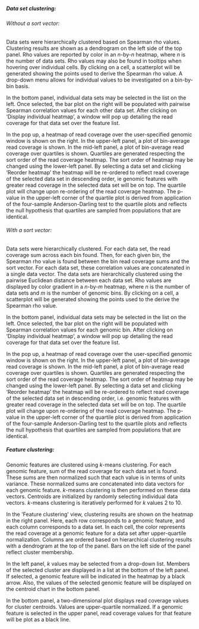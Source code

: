 ##### Data set clustering:

###### Without a sort vector:

Data sets were hierarchically clustered based on Spearman rho values. Clustering results are shown as a dendrogram on the left side of the top panel. Rho values are reported by color in an *n*-by-*n* heatmap, where *n* is the number of data sets.  Rho values may also be found in tooltips when hovering over individual cells.  By clicking on a cell, a scatterplot will be generated showing the points used to derive the Spearman rho value.  A drop-down menu allows for individual values to be investigated on a bin-by-bin basis.

In the bottom panel, individual data sets may be selected in the list on the left.  Once selected, the bar plot on the right will be populated with pairwise Spearman correlation values for each other data set.  After clicking on ‘Display individual heatmap’, a window will pop up detailing the read coverage for that data set over the feature list.

In the pop up, a heatmap of read coverage over the user-specified genomic window is shown on the right. In the upper-left panel, a plot of bin-average read coverage is shown.  In the mid-left panel, a plot of bin-average read coverage over quartiles is shown.  Quartiles are generated respecting the sort order of the read coverage heatmap.  The sort order of heatmap may be changed using the lower-left panel.  By selecting a data set and clicking ‘Reorder heatmap’ the heatmap will be re-ordered to reflect read coverage of the selected data set in descending order, ie genomic features with greater read coverage in the selected data set will be on top.  The quartile plot will change upon re-ordering of the read coverage heatmap.  The p-value in the upper-left corner of the quartile plot is derived from application of the four-sample Anderson-Darling test to the quartile plots and reflects the null hypothesis that quartiles are sampled from populations that are identical.

###### With a sort vector:

Data sets were hierarchically clustered.  For each data set, the read coverage sum across each bin found.  Then, for each given bin, the Spearman rho value is found between the bin read coverage sums and the sort vector.  For each data set, these correlation values are concatenated in a single data vector.  The data sets are hierarchically clustered using the pairwise Euclidean distance between each data set.  Rho values are displayed by color gradient in a *n*-by-*m* heatmap, where *n* is the number of data sets and *m* is the number of genomic bins.  By clicking on a cell, a scatterplot will be generated showing the points used to the derive the Spearman rho value.

In the bottom panel, individual data sets may be selected in the list on the left.  Once selected, the bar plot on the right will be populated with Spearman correlation values for each genomic bin.  After clicking on ‘Display individual heatmap’, a window will pop up detailing the read coverage for that data set over the feature list.

In the pop up, a heatmap of read coverage over the user-specified genomic window is shown on the right. In the upper-left panel, a plot of bin-average read coverage is shown.  In the mid-left panel, a plot of bin-average read coverage over quartiles is shown.  Quartiles are generated respecting the sort order of the read coverage heatmap.  The sort order of heatmap may be changed using the lower-left panel.  By selecting a data set and clicking ‘Reorder heatmap’ the heatmap will be re-ordered to reflect read coverage of the selected data set in descending order, i.e. genomic features with greater read coverage in the selected data set will be on top.  The quartile plot will change upon re-ordering of the read coverage heatmap.  The p-value in the upper-left corner of the quartile plot is derived from application of the four-sample Anderson-Darling test to the quartile plots and reflects the null hypothesis that quartiles are sampled from populations that are identical.

##### Feature clustering:

Genomic features are clustered using *k*-means clustering. For each genomic feature, sum of the read coverage for each data set is found. These sums are then normalized such that each value is in terms of units variance. These normalized sums are concatenated into data vectors for each genomic feature. *k*-means clustering is then performed on these data vectors.  Centroids are initialized by randomly selecting individual data vectors. *k*-means clustering is iteratively performed for *k* values 2 to 10.

In the 'Feature clustering' view, clustering results are shown on the heatmap in the right panel.  Here, each row corresponds to a genomic feature, and each column corresponds to a data set. In each cell, the color represents the read coverage at a genomic feature for a data set after upper-quartile normalization.  Columns are ordered based on hierarchical clustering results with a dendrogram at the top of the panel. Bars on the left side of the panel reflect cluster membership.

In the left panel, *k* values may be selected from a drop-down list.  Members of the selected cluster are displayed in a list at the bottom of the left panel.  If selected, a genomic feature will be indicated in the heatmap by a black arrow.  Also, the values of the selected genomic feature will be displayed on the centroid chart in the bottom panel.

In the bottom panel, a two-dimensional plot displays read coverage values for cluster centroids. Values are upper-quartile normalized.  If a genomic feature is selected in the upper panel, read coverage values for that feature will be plot as a black line.
